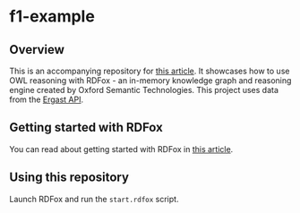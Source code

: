 # f1-example

## Overview
This is an accompanying repository for [this article](). It showcases how to use OWL reasoning with RDFox - an in-memory knowledge graph and reasoning engine created by Oxford Semantic Technologies. This project uses data from the [Ergast API](https://ergast.com/mrd/).

## Getting started with RDFox
You can read about getting started with RDFox in [this article](https://medium.com/oxford-semantic-technologies/getting-started-with-rdfox-79adbbfa86b1).

## Using this repository
Launch RDFox and run the `start.rdfox` script.
